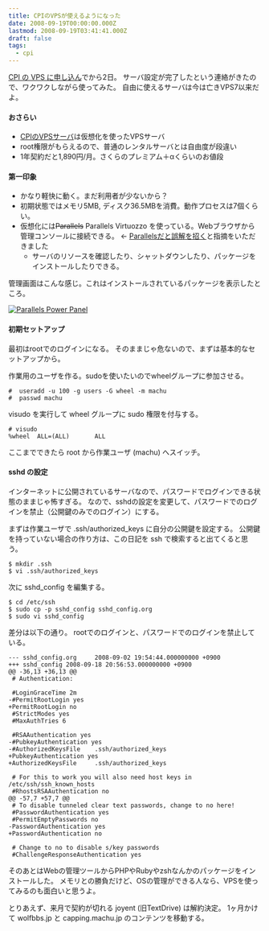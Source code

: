 ```yaml
---
title: CPIのVPSが使えるようになった
date: 2008-09-19T00:00:00.000Z
lastmod: 2008-09-19T03:41:41.000Z
draft: false
tags:
  - cpi
---
```


[CPI の VPS に申し込ん](/posts/20080916/p02)でから2日。 サーバ設定が完了したという連絡がきたので、ワクワクしながら使ってみた。 自由に使えるサーバは今は亡きVPS7以来だよ。

#### おさらい

- [CPIのVPSサーバ](http://www.scalable.jp/index.html)は仮想化を使ったVPSサーバ
- root権限がもらえるので、普通のレンタルサーバとは自由度が段違い
- 1年契約だと1,890円/月。さくらのプレミアム＋αくらいのお値段

#### 第一印象

- かなり軽快に動く。まだ利用者が少ないから？
- 初期状態ではメモリ5MB, ディスク36.5MBを消費。動作プロセスは7個くらい。
- 仮想化には~~Parallels~~ Parallels Virtuozzo を使っている。Webブラウザから管理コンソールに接続できる。 ← [Parallelsだと誤解を招く](http://b.hatena.ne.jp/dk19810313/20080919#bookmark-10071783)と指摘をいただきました
  - サーバのリソースを確認したり、シャットダウンしたり、パッケージをインストールしたりできる。

管理画面はこんな感じ。これはインストールされているパッケージを表示したところ。

[![Parallels Power Panel](https://farm4.staticflickr.com/3233/2866973597_decc831e07_m.jpg "Parallels Power Panel")](http://www.flickr.com/photos/machu/2866973597/)

#### 初期セットアップ

最初はrootでのログインになる。 そのままじゃ危ないので、まずは基本的なセットアップから。

作業用のユーザを作る。sudoを使いたいのでwheelグループに参加させる。

```
#  useradd -u 100 -g users -G wheel -m machu
#  passwd machu
```

visudo を実行して wheel グループに sudo 権限を付与する。

```
# visudo
%wheel  ALL=(ALL)       ALL
```

ここまでできたら root から作業ユーザ (machu) へスイッチ。

#### sshd の設定

インターネットに公開されているサーバなので、パスワードでログインできる状態のままじゃ怖すぎる。 なので、sshdの設定を変更して、パスワードでのログインを禁止（公開鍵のみでのログイン）にする。

まずは作業ユーザで .ssh/authorized_keys に自分の公開鍵を設定する。 公開鍵を持っていない場合の作り方は、この日記を ssh で検索すると出てくると思う。

```
$ mkdir .ssh
$ vi .ssh/authorized_keys
```

次に sshd_config を編集する。

```
$ cd /etc/ssh
$ sudo cp -p sshd_config sshd_config.org
$ sudo vi sshd_config
```

差分は以下の通り。 rootでのログインと、パスワードでのログインを禁止している。

```
--- sshd_config.org     2008-09-02 19:54:44.000000000 +0900
+++ sshd_config 2008-09-18 20:56:53.000000000 +0900
@@ -36,13 +36,13 @@
 # Authentication:

 #LoginGraceTime 2m
-#PermitRootLogin yes
+PermitRootLogin no
 #StrictModes yes
 #MaxAuthTries 6

 #RSAAuthentication yes
-#PubkeyAuthentication yes
-#AuthorizedKeysFile    .ssh/authorized_keys
+PubkeyAuthentication yes
+AuthorizedKeysFile     .ssh/authorized_keys

 # For this to work you will also need host keys in /etc/ssh/ssh_known_hosts
 #RhostsRSAAuthentication no
@@ -57,7 +57,7 @@
 # To disable tunneled clear text passwords, change to no here!
 #PasswordAuthentication yes
 #PermitEmptyPasswords no
-PasswordAuthentication yes
+PasswordAuthentication no

 # Change to no to disable s/key passwords
 #ChallengeResponseAuthentication yes
```

そのあとはWebの管理ツールからPHPやRubyやzshなんかのパッケージをインストールした。 メモリとの勝負だけど、OSの管理ができる人なら、VPSを使ってみるのも面白いと思うよ。

とりあえず、来月で契約が切れる joyent (旧TextDrive) は解約決定。 1ヶ月かけて wolfbbs.jp と capping.machu.jp のコンテンツを移動する。
